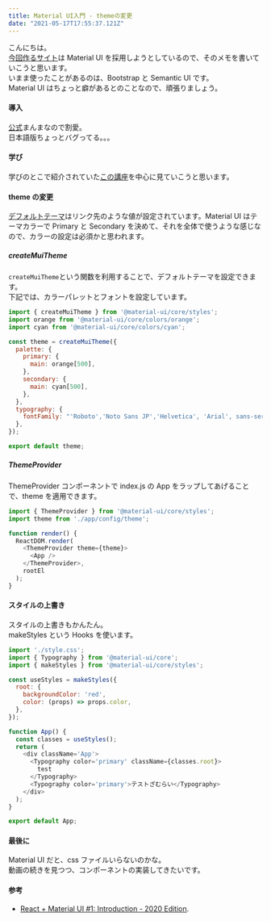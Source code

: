 ```yaml
---
title: Material UI入門 - themeの変更
date: "2021-05-17T17:55:37.121Z"
---
```


こんにちは。  
[今回作るサイト](/2021-05-16_squeezefilm_mock/)は Material UI を採用しようとしているので、そのメモを書いていこうと思います。  
いまま使ったことがあるのは、Bootstrap と Semantic UI です。  
Material UI はちょっと癖があるとのことなので、頑張りましょう。

#### 導入

[公式](https://material-ui.com/ja/getting-started/installation/)まんまなので割愛。  
日本語版ちょっとバグってる。。。

#### 学び

学びのとこで紹介されていた[この講座](https://www.youtube.com/watch?v=pHclLuRolzE&list=PLQg6GaokU5CwiVmsZ0d_9Zsg_DnIP_xwr)を中心に見ていこうと思います。

#### theme の変更

[デフォルトテーマ](https://material-ui.com/customization/default-theme/#default-theme)はリンク先のような値が設定されています。Material UI はテーマカラーで Primary と Secondary を決めて、それを全体で使うような感じなので、カラーの設定は必須かと思われます。

##### createMuiTheme

`createMuiTheme`という関数を利用することで、デフォルトテーマを設定できます。  
下記では、カラーパレットとフォントを設定しています。

```js:title=theme.js
import { createMuiTheme } from '@material-ui/core/styles';
import orange from '@material-ui/core/colors/orange';
import cyan from '@material-ui/core/colors/cyan';

const theme = createMuiTheme({
  palette: {
    primary: {
      main: orange[500],
    },
    secondary: {
      main: cyan[500],
    },
  },
  typography: {
    fontFamily: "'Roboto','Noto Sans JP','Helvetica', 'Arial', sans-serif",
  },
});

export default theme;

```

##### ThemeProvider

ThemeProvider コンポーネントで index.js の App をラップしてあげることで、theme を適用できます。

```js:title=index.js
import { ThemeProvider } from '@material-ui/core/styles';
import theme from './app/config/theme';

function render() {
  ReactDOM.render(
    <ThemeProvider theme={theme}>
      <App />
    </ThemeProvider>,
    rootEl
  );
}
```

#### スタイルの上書き

スタイルの上書きもかんたん。  
makeStyles という Hooks を使います。

```js:title=App.js
import './style.css';
import { Typography } from '@material-ui/core';
import { makeStyles } from '@material-ui/core/styles';

const useStyles = makeStyles({
  root: {
    backgroundColor: 'red',
    color: (props) => props.color,
  },
});

function App() {
  const classes = useStyles();
  return (
    <div className='App'>
      <Typography color='primary' className={classes.root}>
        test
      </Typography>
      <Typography color='primary'>テストざむらい</Typography>
    </div>
  );
}

export default App;
```

#### 最後に

Material UI だと、css ファイルいらないのかな。  
動画の続きを見つつ、コンポーネントの実装してきたいです。

#### 参考

- [React + Material UI #1: Introduction - 2020 Edition](https://www.youtube.com/watch?v=pHclLuRolzE&list=PLQg6GaokU5CwiVmsZ0d_9Zsg_DnIP_xwr).
